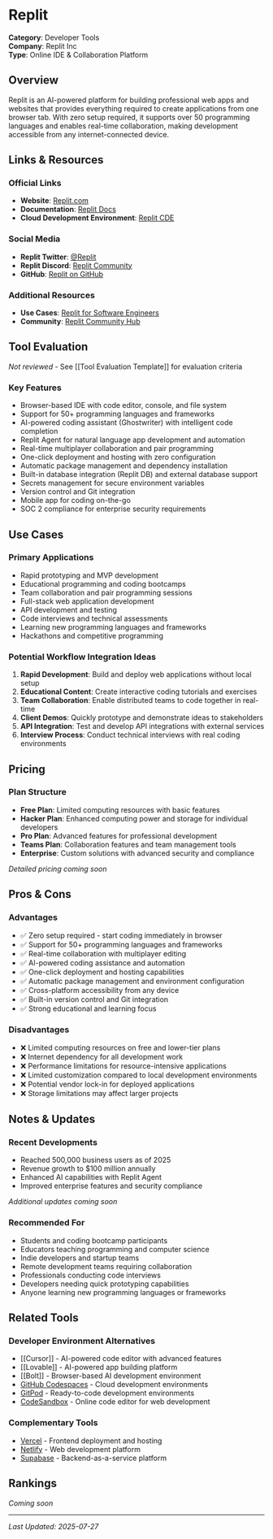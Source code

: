 # Replit

**Category**: Developer Tools  
**Company**: Replit Inc  
**Type**: Online IDE & Collaboration Platform  

## Overview

Replit is an AI-powered platform for building professional web apps and websites that provides everything required to create applications from one browser tab. With zero setup required, it supports over 50 programming languages and enables real-time collaboration, making development accessible from any internet-connected device.

## Links & Resources

### Official Links
- **Website**: [Replit.com](https://replit.com/)
- **Documentation**: [Replit Docs](https://docs.replit.com/)
- **Cloud Development Environment**: [Replit CDE](https://replit.com/cloud-development-environment)

### Social Media
- **Replit Twitter**: [@Replit](https://twitter.com/replit)
- **Replit Discord**: [Replit Community](https://discord.gg/replit)
- **GitHub**: [Replit on GitHub](https://github.com/replit)

### Additional Resources
- **Use Cases**: [Replit for Software Engineers](https://replit.com/usecases/software-engineers)
- **Community**: [Replit Community Hub](https://replit.com/community)

## Tool Evaluation

*Not reviewed* - See [[Tool Evaluation Template]] for evaluation criteria

### Key Features
- Browser-based IDE with code editor, console, and file system
- Support for 50+ programming languages and frameworks
- AI-powered coding assistant (Ghostwriter) with intelligent code completion
- Replit Agent for natural language app development and automation
- Real-time multiplayer collaboration and pair programming
- One-click deployment and hosting with zero configuration
- Automatic package management and dependency installation
- Built-in database integration (Replit DB) and external database support
- Secrets management for secure environment variables
- Version control and Git integration
- Mobile app for coding on-the-go
- SOC 2 compliance for enterprise security requirements

## Use Cases

### Primary Applications
- Rapid prototyping and MVP development
- Educational programming and coding bootcamps
- Team collaboration and pair programming sessions
- Full-stack web application development
- API development and testing
- Code interviews and technical assessments
- Learning new programming languages and frameworks
- Hackathons and competitive programming

### Potential Workflow Integration Ideas
1. **Rapid Development**: Build and deploy web applications without local setup
2. **Educational Content**: Create interactive coding tutorials and exercises
3. **Team Collaboration**: Enable distributed teams to code together in real-time
4. **Client Demos**: Quickly prototype and demonstrate ideas to stakeholders
5. **API Integration**: Test and develop API integrations with external services
6. **Interview Process**: Conduct technical interviews with real coding environments

## Pricing

### Plan Structure
- **Free Plan**: Limited computing resources with basic features
- **Hacker Plan**: Enhanced computing power and storage for individual developers
- **Pro Plan**: Advanced features for professional development
- **Teams Plan**: Collaboration features and team management tools
- **Enterprise**: Custom solutions with advanced security and compliance

*Detailed pricing coming soon*

## Pros & Cons

### Advantages
- ✅ Zero setup required - start coding immediately in browser
- ✅ Support for 50+ programming languages and frameworks
- ✅ Real-time collaboration with multiplayer editing
- ✅ AI-powered coding assistance and automation
- ✅ One-click deployment and hosting capabilities
- ✅ Automatic package management and environment configuration
- ✅ Cross-platform accessibility from any device
- ✅ Built-in version control and Git integration
- ✅ Strong educational and learning focus

### Disadvantages
- ❌ Limited computing resources on free and lower-tier plans
- ❌ Internet dependency for all development work
- ❌ Performance limitations for resource-intensive applications
- ❌ Limited customization compared to local development environments
- ❌ Potential vendor lock-in for deployed applications
- ❌ Storage limitations may affect larger projects

## Notes & Updates

### Recent Developments
- Reached 500,000 business users as of 2025
- Revenue growth to $100 million annually
- Enhanced AI capabilities with Replit Agent
- Improved enterprise features and security compliance

*Additional updates coming soon*

### Recommended For
- Students and coding bootcamp participants
- Educators teaching programming and computer science
- Indie developers and startup teams
- Remote development teams requiring collaboration
- Professionals conducting code interviews
- Developers needing quick prototyping capabilities
- Anyone learning new programming languages or frameworks

## Related Tools

### Developer Environment Alternatives
- [[Cursor]] - AI-powered code editor with advanced features
- [[Lovable]] - AI-powered app building platform
- [[Bolt]] - Browser-based AI development environment
- [GitHub Codespaces](https://github.com/features/codespaces) - Cloud development environments
- [GitPod](https://www.gitpod.io/) - Ready-to-code development environments
- [CodeSandbox](https://codesandbox.io/) - Online code editor for web development

### Complementary Tools
- [Vercel](https://vercel.com/) - Frontend deployment and hosting
- [Netlify](https://www.netlify.com/) - Web development platform
- [Supabase](https://supabase.com/) - Backend-as-a-service platform

## Rankings

*Coming soon*

---

*Last Updated: 2025-07-27*